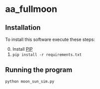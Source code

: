# aa_fullmoon

## Installation

To install this software execute these steps:

0. Install [PIP](https://pip.pypa.io/en/stable/installing/)
1. `pip install -r requirements.txt`

## Running the program

`python moon_sun_sim.py`
